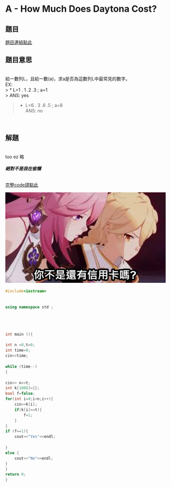 # A - How Much Does Daytona Cost?

## 題目
[題目連結點此](https://vjudge.net/contest/585165#problem)

## 題目意思

<br>
給一數列L，且給一數(a)，求a是否為這數列L中最常見的數字。
<br>
EX: <br>
> * L=1 . 1 .2 .3 ; a=1 <br>
> ANS: yes

> * L=6 . 3 .6 .5 ; a=8 <br>
>   ANS: no
<br>


## 解題

 <br>
 too ez 略 <br>  <br>
 <strong><em>絕對不是我在偷懶</strong></em>
 <br>
 <br>

[完整code請點此](https://github.com/archie0732/CPEB1005/blob/C---Aleksa-and-Stack/cpeA.cpp) <br>



![](https://github.com/archie0732/CPEB1005/blob/%E5%9C%96%E7%89%87/370761512_2014447788895891_3284446367492785423_n.jpg)
<br>
```cpp
#include<iostream>


using namespace std ;




int main (){
    
int n =0,t=0;
int time=0;
cin>>time;

while (time--)
{

cin>> n>>t;
int k[1000]={};
bool f=false;
for(int i=0;i<n;i++){
    cin>>k[i];
    if(k[i]==t){
        f=1;
    }
}
if (f==1){
    cout<<"Yes"<<endl;

}
else {
    cout<<"No"<<endl;
}
}
return 0;
}
```
